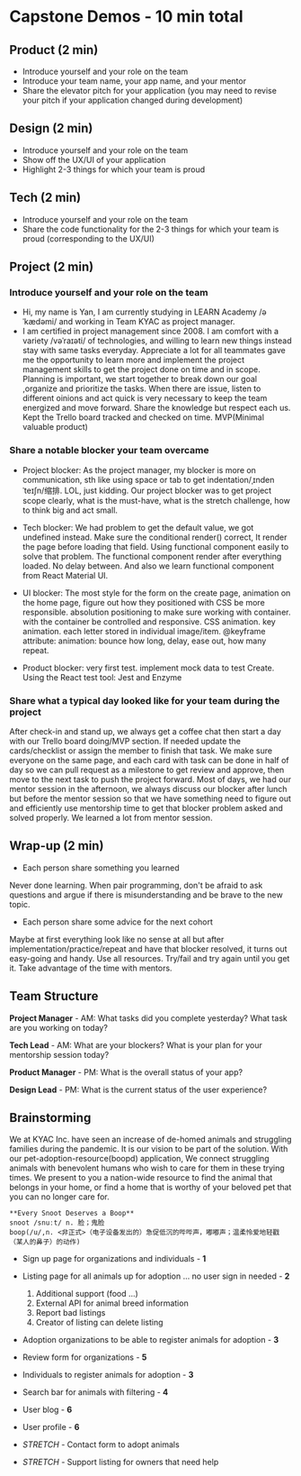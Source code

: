 # Capstone Demos - 10 min total
## Product (2 min)
- Introduce yourself and your role on the team
- Introduce your team name, your app name, and your mentor
- Share the elevator pitch for your application (you may need to revise your pitch if your application changed during development)
## Design (2 min)
- Introduce yourself and your role on the team
- Show off the UX/UI of your application
- Highlight 2-3 things for which your team is proud
## Tech (2 min)
- Introduce yourself and your role on the team
- Share the code functionality for the 2-3 things for which your team is proud (corresponding to the UX/UI)
## Project (2 min)
### Introduce yourself and your role on the team
- Hi, my name is Yan, I am currently studying in LEARN Academy /əˈkædəmi/ and working in Team KYAC as project manager. 
- I am certified in project management since 2008. I am comfort with a variety /vəˈraɪəti/ of technologies, and willing to learn new things instead stay with same tasks everyday. Appreciate a lot for all teammates gave me the opportunity to learn more and implement the project management skills to get the project done on time and in scope.  Planning is important, we start together to break down our goal ,organize and prioritize the tasks. When there are issue, listen to different oinions and act quick is very necessary to keep the team energized and move forward. Share the knowledge but respect each us. Kept the Trello board tracked and checked on time. MVP(Minimal valuable product)

### Share a notable blocker your team overcame
- Project blocker: As the project manager, my blocker is more on communication, sth like using space or tab to get indentation/ˌɪndenˈteɪʃn/缩排. LOL, just kidding. Our project blocker was to get project scope clearly, what is the must-have, what is the stretch challenge, how to think big and act small. 

- Tech blocker: We had problem to get the default value, we got undefined instead. Make sure the conditional render() correct, It render the page before loading that field. Using functional component easily to solve that problem. The functional component render after everything loaded. No delay between. And also we learn functional component from React Material UI. 

- UI blocker: The most style for the form on the create page, animation on the home page, figure out how they positioned with CSS be more responsible. absolution positioning to make sure working with container. with the container be controlled and responsive. CSS animation. key animation. each letter stored in individual image/item. @keyframe attribute: animation: bounce how long, delay, ease out, how many repeat.

- Product blocker: very first test. implement mock data to test Create. Using the React test tool: Jest and Enzyme 

### Share what a typical day looked like for your team during the project
After check-in and stand up, we always get a coffee chat then start a day with our Trello board doing/MVP section. If needed update the cards/checklist or assign the member to finish that task. We make sure everyone on the same page, and each card with task can be done in half of day so we can pull request as a milestone to get review and approve, then move to the next task to push the project forward. Most of days, we had our mentor session in the afternoon, we always discuss our blocker after lunch but before the mentor session so that we have something need to figure out and efficiently use mentorship time to get that blocker problem asked and solved properly. We learned a lot from mentor session.   
## Wrap-up (2 min)
- Each person share something you learned

Never done learning. When pair programming, don't be afraid to ask questions and argue if there is misunderstanding and be brave to the new topic. 
- Each person share some advice for the next cohort

Maybe at first everything look like no sense at all but after implementation/practice/repeat and have that blocker resolved, it turns out easy-going and handy. Use all resources. Try/fail and try again until you get it. Take advantage of the time with mentors.

## Team Structure

**Project Manager** - AM: What tasks did you complete yesterday? What task are you working on today?

**Tech Lead** - AM: What are your blockers? What is your plan for your mentorship session today?

**Product Manager** - PM: What is the overall status of your app?

**Design Lead** - PM: What is the current status of the user experience?

## Brainstorming

We at KYAC Inc. have seen an increase of de-homed animals and struggling families during the pandemic.
It is our vision to be part of the solution. With our pet-adoption-resource(boopd) application,
We connect struggling animals with benevolent humans who wish to care for them in these trying times.
We present to you a nation-wide resource to find the animal that belongs in your home, or
find a home that is worthy of your beloved pet that you can no longer care for.
```
**Every Snoot Deserves a Boop**
snoot /snuːt/ n. 脸；鬼脸
boop(/u/,n. <非正式>（电子设备发出的）急促低沉的哔哔声，嘟嘟声；温柔怜爱地轻戳（某人的鼻子）的动作)
```

- Sign up page for organizations and individuals - **1**
- Listing page for all animals up for adoption … no user sign in needed - **2**
  1. Additional support (food …)
  2. External API for animal breed information
  3. Report bad listings
  4. Creator of listing can delete listing

- Adoption organizations to be able to register animals for adoption - **3**
- Review form for organizations - **5**

- Individuals to register animals for adoption - **3**
- Search bar for animals with filtering - **4**
- User blog - **6**
- User profile - **6**

- *STRETCH* - Contact form to adopt animals
- *STRETCH* - Support listing for owners that need help
